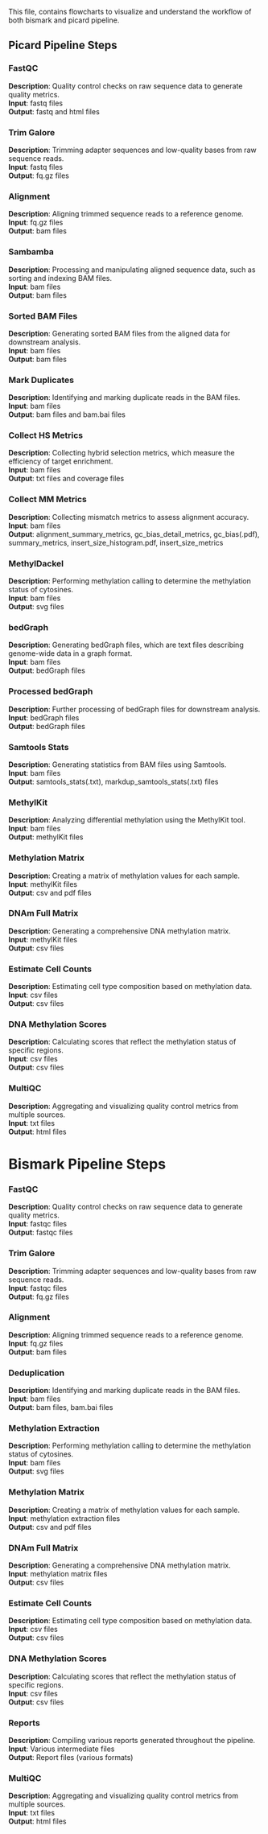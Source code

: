 This file, contains flowcharts to visualize and understand the workflow of both bismark and picard pipeline.

## Picard Pipeline Steps

### FastQC
**Description**: Quality control checks on raw sequence data to generate quality metrics.  
**Input**: fastq files  
**Output**: fastq and html files  

### Trim Galore
**Description**: Trimming adapter sequences and low-quality bases from raw sequence reads.  
**Input**: fastq files  
**Output**: fq.gz files  

### Alignment
**Description**: Aligning trimmed sequence reads to a reference genome.  
**Input**: fq.gz files  
**Output**: bam files  

### Sambamba
**Description**: Processing and manipulating aligned sequence data, such as sorting and indexing BAM files.  
**Input**: bam files  
**Output**: bam files  

### Sorted BAM Files
**Description**: Generating sorted BAM files from the aligned data for downstream analysis.  
**Input**: bam files  
**Output**: bam files  

### Mark Duplicates
**Description**: Identifying and marking duplicate reads in the BAM files.  
**Input**: bam files  
**Output**: bam files and bam.bai files  

### Collect HS Metrics
**Description**: Collecting hybrid selection metrics, which measure the efficiency of target enrichment.  
**Input**: bam files  
**Output**: txt files and coverage files  

### Collect MM Metrics
**Description**: Collecting mismatch metrics to assess alignment accuracy.  
**Input**: bam files  
**Output**: alignment_summary_metrics, gc_bias_detail_metrics, gc_bias(.pdf), summary_metrics, insert_size_histogram.pdf, insert_size_metrics  

### MethylDackel
**Description**: Performing methylation calling to determine the methylation status of cytosines.  
**Input**: bam files  
**Output**: svg files  

### bedGraph
**Description**: Generating bedGraph files, which are text files describing genome-wide data in a graph format.  
**Input**: bam files  
**Output**: bedGraph files  

### Processed bedGraph
**Description**: Further processing of bedGraph files for downstream analysis.  
**Input**: bedGraph files  
**Output**: bedGraph files  

### Samtools Stats
**Description**: Generating statistics from BAM files using Samtools.  
**Input**: bam files  
**Output**: samtools_stats(.txt), markdup_samtools_stats(.txt) files  

### MethylKit
**Description**: Analyzing differential methylation using the MethylKit tool.  
**Input**: bam files  
**Output**: methylKit files  

### Methylation Matrix
**Description**: Creating a matrix of methylation values for each sample.  
**Input**: methylKit files  
**Output**: csv and pdf files  

### DNAm Full Matrix
**Description**: Generating a comprehensive DNA methylation matrix.  
**Input**: methylKit files  
**Output**: csv files  

### Estimate Cell Counts
**Description**: Estimating cell type composition based on methylation data.  
**Input**: csv files  
**Output**: csv files  

### DNA Methylation Scores
**Description**: Calculating scores that reflect the methylation status of specific regions.  
**Input**: csv files  
**Output**: csv files  

### MultiQC
**Description**: Aggregating and visualizing quality control metrics from multiple sources.  
**Input**: txt files  
**Output**: html files  

# Bismark Pipeline Steps

### FastQC
**Description**: Quality control checks on raw sequence data to generate quality metrics.  
**Input**: fastqc files  
**Output**: fastqc files  

### Trim Galore
**Description**: Trimming adapter sequences and low-quality bases from raw sequence reads.  
**Input**: fastqc files  
**Output**: fq.gz files  

### Alignment
**Description**: Aligning trimmed sequence reads to a reference genome.  
**Input**: fq.gz files  
**Output**: bam files  

### Deduplication
**Description**: Identifying and marking duplicate reads in the BAM files.  
**Input**: bam files  
**Output**: bam files, bam.bai files  

### Methylation Extraction
**Description**: Performing methylation calling to determine the methylation status of cytosines.  
**Input**: bam files  
**Output**: svg files  

### Methylation Matrix
**Description**: Creating a matrix of methylation values for each sample.  
**Input**: methylation extraction files  
**Output**: csv and pdf files  

### DNAm Full Matrix
**Description**: Generating a comprehensive DNA methylation matrix.  
**Input**: methylation matrix files  
**Output**: csv files  

### Estimate Cell Counts
**Description**: Estimating cell type composition based on methylation data.  
**Input**: csv files  
**Output**: csv files  

### DNA Methylation Scores
**Description**: Calculating scores that reflect the methylation status of specific regions.  
**Input**: csv files  
**Output**: csv files  

### Reports
**Description**: Compiling various reports generated throughout the pipeline.  
**Input**: Various intermediate files  
**Output**: Report files (various formats)  

### MultiQC
**Description**: Aggregating and visualizing quality control metrics from multiple sources.  
**Input**: txt files  
**Output**: html files  

